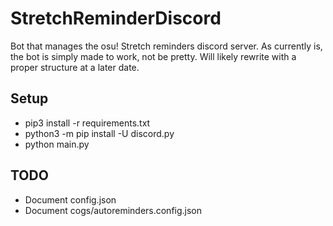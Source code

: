 # StretchReminderDiscord
Bot that manages the osu! Stretch reminders discord server.
As currently is, the bot is simply made to work, not be pretty.
Will likely rewrite with a proper structure at a later date.

## Setup

- pip3 install -r requirements.txt
- python3 -m pip install -U discord.py
- python main.py

## TODO
- Document config.json
- Document cogs/autoreminders.config.json
